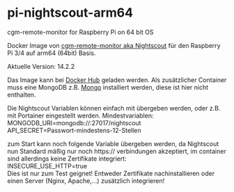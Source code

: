 # pi-nightscout-arm64
cgm-remote-monitor for Raspberry Pi on 64 bit OS

Docker Image von [cgm-remote-monitor aka Nightscout](http://github.com/nightscout/cgm-remote-monitor) für den Raspberry Pi 3/4 auf arm64 (64bit) Basis.

Aktuelle Version: 14.2.2

Das Image kann bei [Docker Hub](https://hub.docker.com/r/dave2526/nightscout) geladen werden. Als zusätzlicher Container muss eine MongoDB z.B. [Mongo](https://hub.docker.com/_/mongo)  installiert werden, diese ist hier nicht enthalten.

Die Nightscout Variablen können einfach mit übergeben werden, oder z.B. mit Portainer eingestellt werden.
Mindestvariablen:  
MONGODB_URI=mongodb://<ip-des-mongo-containers>:27017/nightscout  
API_SECRET=Passwort-mindestens-12-Stellen 

zum Start kann noch folgende Variable übergeben werden, da Nightscout nun Standard mäßig nur noch https:// verbindungen akzeptiert, im container sind allerdings keine Zertifikate integriert:  
INSECURE_USE_HTTP=true  
Dies ist nur zum Test geignet! Entweder Zertifikate nachinstallieren oder einen Server (Nginx, Apache,...) zusätzlich integrieren!
